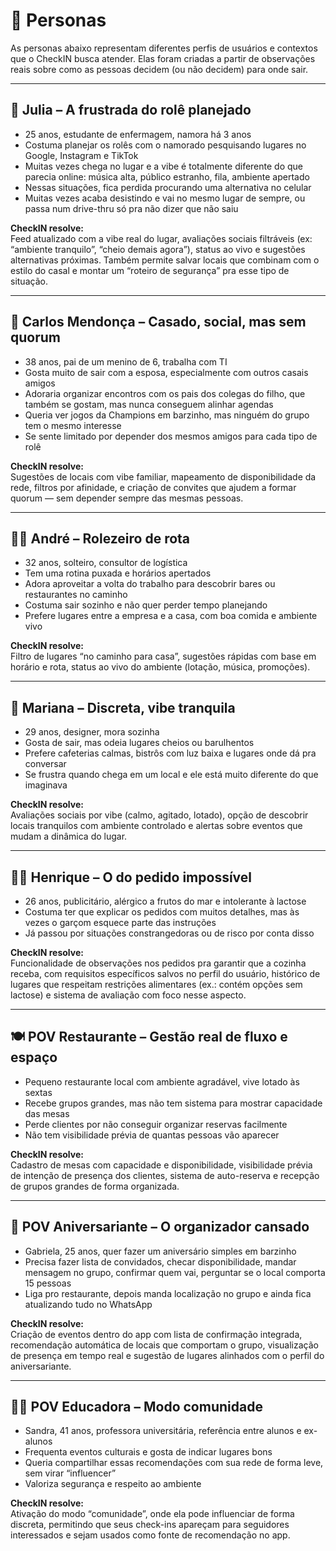 # 👤 Personas

As personas abaixo representam diferentes perfis de usuários e contextos que o CheckIN busca atender. Elas foram criadas a partir de observações reais sobre como as pessoas decidem (ou não decidem) para onde sair.

---

## 💑 Julia – A frustrada do rolê planejado

- 25 anos, estudante de enfermagem, namora há 3 anos
- Costuma planejar os rolês com o namorado pesquisando lugares no Google, Instagram e TikTok
- Muitas vezes chega no lugar e a vibe é totalmente diferente do que parecia online: música alta, público estranho, fila, ambiente apertado
- Nessas situações, fica perdida procurando uma alternativa no celular
- Muitas vezes acaba desistindo e vai no mesmo lugar de sempre, ou passa num drive-thru só pra não dizer que não saiu

**CheckIN resolve:**  
Feed atualizado com a vibe real do lugar, avaliações sociais filtráveis (ex: “ambiente tranquilo”, “cheio demais agora”), status ao vivo e sugestões alternativas próximas. Também permite salvar locais que combinam com o estilo do casal e montar um “roteiro de segurança” pra esse tipo de situação.

---

## 🧔 Carlos Mendonça – Casado, social, mas sem quorum

- 38 anos, pai de um menino de 6, trabalha com TI
- Gosta muito de sair com a esposa, especialmente com outros casais amigos
- Adoraria organizar encontros com os pais dos colegas do filho, que também se gostam, mas nunca conseguem alinhar agendas
- Queria ver jogos da Champions em barzinho, mas ninguém do grupo tem o mesmo interesse
- Se sente limitado por depender dos mesmos amigos para cada tipo de rolê

**CheckIN resolve:**  
Sugestões de locais com vibe familiar, mapeamento de disponibilidade da rede, filtros por afinidade, e criação de convites que ajudem a formar quorum — sem depender sempre das mesmas pessoas.

---

## 👨‍💼 André – Rolezeiro de rota

- 32 anos, solteiro, consultor de logística
- Tem uma rotina puxada e horários apertados
- Adora aproveitar a volta do trabalho para descobrir bares ou restaurantes no caminho
- Costuma sair sozinho e não quer perder tempo planejando
- Prefere lugares entre a empresa e a casa, com boa comida e ambiente vivo

**CheckIN resolve:**  
Filtro de lugares “no caminho para casa”, sugestões rápidas com base em horário e rota, status ao vivo do ambiente (lotação, música, promoções).

---

## 👩 Mariana – Discreta, vibe tranquila

- 29 anos, designer, mora sozinha
- Gosta de sair, mas odeia lugares cheios ou barulhentos
- Prefere cafeterias calmas, bistrôs com luz baixa e lugares onde dá pra conversar
- Se frustra quando chega em um local e ele está muito diferente do que imaginava

**CheckIN resolve:**  
Avaliações sociais por vibe (calmo, agitado, lotado), opção de descobrir locais tranquilos com ambiente controlado e alertas sobre eventos que mudam a dinâmica do lugar.

---

## 👨‍🦱 Henrique – O do pedido impossível

- 26 anos, publicitário, alérgico a frutos do mar e intolerante à lactose
- Costuma ter que explicar os pedidos com muitos detalhes, mas às vezes o garçom esquece parte das instruções
- Já passou por situações constrangedoras ou de risco por conta disso

**CheckIN resolve:**  
Funcionalidade de observações nos pedidos pra garantir que a cozinha receba, com requisitos específicos salvos no perfil do usuário, histórico de lugares que respeitam restrições alimentares (ex.: contém opções sem lactose) e sistema de avaliação com foco nesse aspecto.

---

## 🍽️ POV Restaurante – Gestão real de fluxo e espaço

- Pequeno restaurante local com ambiente agradável, vive lotado às sextas
- Recebe grupos grandes, mas não tem sistema para mostrar capacidade das mesas
- Perde clientes por não conseguir organizar reservas facilmente
- Não tem visibilidade prévia de quantas pessoas vão aparecer

**CheckIN resolve:**  
Cadastro de mesas com capacidade e disponibilidade, visibilidade prévia de intenção de presença dos clientes, sistema de auto-reserva e recepção de grupos grandes de forma organizada.

---

## 🎂 POV Aniversariante – O organizador cansado

- Gabriela, 25 anos, quer fazer um aniversário simples em barzinho
- Precisa fazer lista de convidados, checar disponibilidade, mandar mensagem no grupo, confirmar quem vai, perguntar se o local comporta 15 pessoas
- Liga pro restaurante, depois manda localização no grupo e ainda fica atualizando tudo no WhatsApp

**CheckIN resolve:**  
Criação de eventos dentro do app com lista de confirmação integrada, recomendação automática de locais que comportam o grupo, visualização de presença em tempo real e sugestão de lugares alinhados com o perfil do aniversariante.

---

## 👩‍🏫 POV Educadora – Modo comunidade

- Sandra, 41 anos, professora universitária, referência entre alunos e ex-alunos
- Frequenta eventos culturais e gosta de indicar lugares bons
- Queria compartilhar essas recomendações com sua rede de forma leve, sem virar “influencer”
- Valoriza segurança e respeito ao ambiente

**CheckIN resolve:**  
Ativação do modo “comunidade”, onde ela pode influenciar de forma discreta, permitindo que seus check-ins apareçam para seguidores interessados e sejam usados como fonte de recomendação no app.

